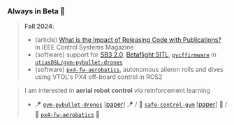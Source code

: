 ### Always in Beta 🧪

> **Fall 2024**:
> - (article) [What is the Impact of Releasing Code with Publications?](https://arxiv.org/abs/2308.10008v1) in IEEE Control Systems Magazine
> - (software) support for [SB3 2.0](https://github.com/utiasDSL/gym-pybullet-drones/blob/main/gym_pybullet_drones/examples/learn.py), [Betaflight SITL](https://github.com/utiasDSL/gym-pybullet-drones/blob/main/gym_pybullet_drones/examples/beta.py), [`pycffirmware`](https://github.com/utiasDSL/gym-pybullet-drones/blob/main/gym_pybullet_drones/examples/cf.py) in [`utiasDSL/gym-pybullet-drones`](https://github.com/utiasDSL/gym-pybullet-drones)
> - (software) [`px4-fw-aerobatics`](https://github.com/JacopoPan/px4-fw-aerobatics), autonomous aileron rolls and dives using VTOL's PX4 off-board control in ROS2

> I am interested in __aerial robot control__ _via_ reinforcement learning
> - 🪁 [`gym-pybullet-drones`](https://github.com/utiasDSL/gym-pybullet-drones) [[paper](https://arxiv.org/abs/2103.02142)] 🪁 / 🦺 [`safe-control-gym`](https://github.com/utiasDSL/safe-control-gym) [[paper](https://arxiv.org/abs/2109.06325)] 🦺 / 🤹 [`px4-fw-aerobatics`](https://github.com/JacopoPan/px4-fw-aerobatics) 🤹

<!--
> - (article) [A Remote Sim2real Aerial Competition at IROS 2022](https://arxiv.org/abs/2308.16743)

> I occasionally write simple/demystifying __tutorials__ about robotics and computer science
> - 🧑‍💻 [`leetcode-top100-liked-questions`](https://github.com/JacopoPan/leetcode-top100-liked-questions) 🧑‍💻 / 📚 [`a-minimalist-guide`](https://github.com/JacopoPan/a-minimalist-guide) 📚

**JacopoPan/JacopoPan** is a ✨ _special_ ✨ repository because its `README.md` (this file) appears on your GitHub profile.
> **Spring 2023**: read our ["Safe Learning in Robotics" review](https://arxiv.org/abs/2108.06266) and/or re-watch our [IROS 2022 sim2real competition](https://www.youtube.com/watch?v=-il6B1XeJkI)
-->
